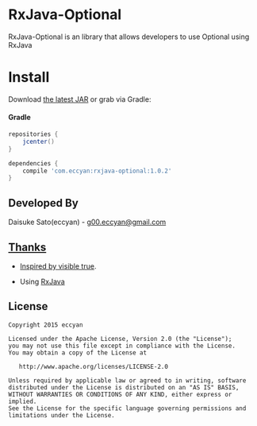 RxJava-Optional
======================

RxJava-Optional is an library that allows developers to use Optional using RxJava

# Install

Download [the latest JAR](https://search.maven.org/remote_content?g=jp.wasabeef&a=recyclerview-animators&v=LATEST) or grab via Gradle:

#### Gradle
```groovy
repositories {
    jcenter()
}

dependencies {
    compile 'com.eccyan:rxjava-optional:1.0.2'
}
```

Developed By
-------
Daisuke Sato(eccyan) - <g00.eccyan@gmail.com>

<a href="https://twitter.com/eccyan">

Thanks
-------

* Inspired by [visible true](http://sys1yagi.hatenablog.com/entry/2015/01/26/183000).

* Using [RxJava](https://github.com/ReactiveX/RxJava)

License
-------

    Copyright 2015 eccyan

    Licensed under the Apache License, Version 2.0 (the "License");
    you may not use this file except in compliance with the License.
    You may obtain a copy of the License at

       http://www.apache.org/licenses/LICENSE-2.0

    Unless required by applicable law or agreed to in writing, software
    distributed under the License is distributed on an "AS IS" BASIS,
    WITHOUT WARRANTIES OR CONDITIONS OF ANY KIND, either express or implied.
    See the License for the specific language governing permissions and
    limitations under the License.
